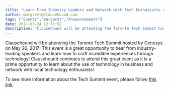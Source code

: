 ```yaml
---
title: "Learn From Industry Leaders and Network with Tech Enthusiasts at the Toronto Tech Summit on May 26, 2017"
author: margaret@clausehound.com
tags: ["Events","margaret","Announcements"]
date: 2017-03-24 12:15:52
description: "Clausehound will be attending the Toronto Tech Summit hosted by Genesys on May 26, 2017!"
---
```




Clausehound will be attending the Toronto Tech Summit hosted by Genesys on May 26, 2017! This event is a great opportunity to hear from industry-leading speakers and learn how to craft incredible experiences through technology! Clausehound continues to attend this great event as it is a prime opportunity to learn about the use of technology in business and network with local technology enthusiasts!

To see more information about the Tech Summit event, please follow [this link](https://www.eventbrite.ca/e/toronto-tech-summit-2017-tickets-31231324733). 
